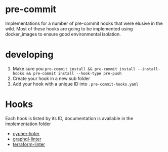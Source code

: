 # pre-commit
Implementations for a number of pre-commit hooks that were elusive in the wild.  Most of these hooks are going to be implemented using docker_images to ensure good environmental isolation.

# developing
1. Make sure you `pre-commit install && pre-commit install --install-hooks && pre-commit install --hook-type pre-push`
1. Create your hook in a new sub folder
1. Add your hook with a unique ID into `.pre-commit-hooks.yaml`

# Hooks
Each hook is listed by its ID, documentation is available in the implementation folder
- [cypher-linter](./cypher-linter/README.md)
- [graphql-linter](./graphql-linter/README.md)
- [terraform-linter](./terraform-linter/README.md)
